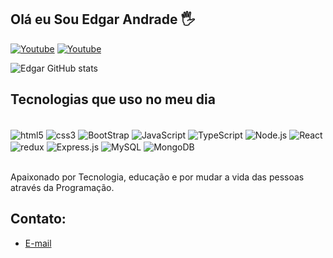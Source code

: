 ## Olá eu Sou Edgar Andrade 🖐️

[![Youtube](https://img.shields.io/badge/YouTube-FF0000?style=for-the-badge&logo=youtube&logoColor=white)](https://www.youtube.com/@edgarandrade2912) 
[![Youtube](https://img.shields.io/badge/Instagram-E4405F?style=for-the-badge&logo=instagram&logoColor=white)](https://instagram.com/edgard_andra) 


![Edgar GitHub stats](https://github-readme-stats.vercel.app/api?username=edgarAndradeN&show_icons=true&theme=dracula)

## Tecnologias que uso no meu dia

<div style="display: inline_block"><br/>
    <img align="center"alt="html5"src="https://img.shields.io/badge/HTML5-E34F26?style=for-the-badge&logo=html5&logoColor=white" />
    <img align="center"alt="css3"src="https://img.shields.io/badge/CSS3-1572B6?style=for-the-badge&logo=css3&logoColor=white" />
    <img align="center"alt="BootStrap"src="https://img.shields.io/badge/Bootstrap-563D7C?style=for-the-badge&logo=bootstrap&logoColor=white" />
    <img align="center"alt="JavaScript"src="https://img.shields.io/badge/JavaScript-F7DF1E?style=for-the-badge&logo=javascript&logoColor=black" />
    <img align="center"alt="TypeScript"src="https://img.shields.io/badge/TypeScript-007ACC?style=for-the-badge&logo=typescript&logoColor=white" />
    <img align="center"alt="Node.js"src="https://img.shields.io/badge/Node.js-43853D?style=for-the-badge&logo=node.js&logoColor=white" />
    <img align="center"alt="React"src="https://img.shields.io/badge/React-20232A?style=for-the-badge&logo=react&logoColor=61DAFB" />
     <img align="center"alt="redux"src="https://img.shields.io/badge/Redux-593D88?style=for-the-badge&logo=redux&logoColor=white" />
     <img align="center"alt="Express.js"src="https://img.shields.io/badge/Express.js-404D59?style=for-the-badge"/>
     <img align="center"alt="MySQL"src="https://img.shields.io/badge/MySQL-00000F?style=for-the-badge&logo=mysql&logoColor=white" />
     <img align="center"alt="MongoDB"src="https://img.shields.io/badge/MongoDB-4EA94B?style=for-the-badge&logo=mongodb&logoColor=white"/>
</div><br/>


Apaixonado por Tecnologia, educação e por mudar a vida das pessoas através da Programação.

## Contato:
- [E-mail](edgarmetallica8@gmail.com)

